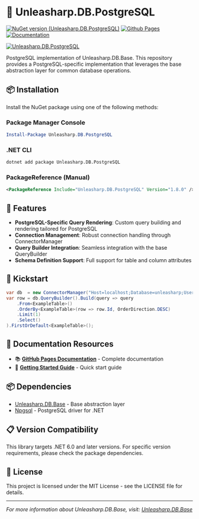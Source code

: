 ﻿# 🐘 Unleasharp.DB.PostgreSQL

[![NuGet version (Unleasharp.DB.PostgreSQL)](https://img.shields.io/nuget/v/Unleasharp.DB.PostgreSQL.svg?style=flat-square)](https://www.nuget.org/packages/Unleasharp.DB.PostgreSQL/)
[![Github Pages](https://img.shields.io/badge/home-Github_Pages_-blue)](https://trabersoftware.github.io/Unleasharp.DB.Base)
[![Documentation](https://img.shields.io/badge/dev-Documentation-blue)](https://trabersoftware.github.io/Unleasharp.DB.Base/docs/)

[![Unleasharp.DB.PostgreSQL](https://socialify.git.ci/TraberSoftware/Unleasharp.DB.PostgreSQL/image?description=1&font=Inter&logo=https%3A%2F%2Fraw.githubusercontent.com%2FTraberSoftware%2FUnleasharp%2Frefs%2Fheads%2Fmain%2Fassets%2Flogo-small.png&name=1&owner=1&pattern=Circuit+Board&theme=Light)](https://github.com/TraberSoftware/Unleasharp.DB.PostgreSQL)

PostgreSQL implementation of Unleasharp.DB.Base. This repository provides a PostgreSQL-specific implementation that leverages the base abstraction layer for common database operations.

## 📦 Installation

Install the NuGet package using one of the following methods:

### Package Manager Console
```powershell
Install-Package Unleasharp.DB.PostgreSQL
```

### .NET CLI
```bash
dotnet add package Unleasharp.DB.PostgreSQL
```

### PackageReference (Manual)
```xml
<PackageReference Include="Unleasharp.DB.PostgreSQL" Version="1.8.0" />
```

## 🎯 Features

- **PostgreSQL-Specific Query Rendering**: Custom query building and rendering tailored for PostgreSQL
- **Connection Management**: Robust connection handling through ConnectorManager
- **Query Builder Integration**: Seamless integration with the base QueryBuilder
- **Schema Definition Support**: Full support for table and column attributes

## 🚀 Kickstart
```csharp
var db  = new ConnectorManager("Host=localhost;Database=unleasharp;Username=unleasharp;Password=unleasharp;")
var row = db.QueryBuilder().Build(query => query
    .From<ExampleTable>()
    .OrderBy<ExampleTable>(row => row.Id, OrderDirection.DESC)
    .Limit(1)
    .Select()
).FirstOrDefault<ExampleTable>();
```

## 📖 Documentation Resources

- 📚 **[GitHub Pages Documentation](https://trabersoftware.github.io/Unleasharp.DB.Base/docs/)** - Complete documentation
- 🎯 **[Getting Started Guide](https://trabersoftware.github.io/Unleasharp.DB.Base/docs/getting-started/)** - Quick start guide

## 📦 Dependencies

- [Unleasharp.DB.Base](https://github.com/TraberSoftware/Unleasharp.DB.Base) - Base abstraction layer
- [Npgsql](https://github.com/npgsql/npgsql) - PostgreSQL driver for .NET

## 📋 Version Compatibility

This library targets .NET 6.0 and later versions. For specific version requirements, please check the package dependencies.

## 📄 License

This project is licensed under the MIT License - see the LICENSE file for details.

---

*For more information about Unleasharp.DB.Base, visit: [Unleasharp.DB.Base](https://github.com/TraberSoftware/Unleasharp.DB.Base)*